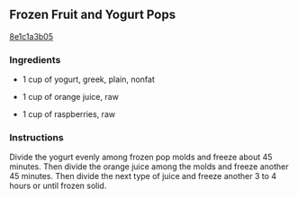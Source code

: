 ## Frozen Fruit and Yogurt Pops

[8e1c1a3b05](http://www.food.com/recipe/frozen-fruit-and-yogurt-pops-446364)

### Ingredients

 - 1 cup of yogurt, greek, plain, nonfat

 - 1 cup of orange juice, raw

 - 1 cup of raspberries, raw

### Instructions

Divide the yogurt evenly among frozen pop molds and freeze about 45 minutes. Then divide the orange juice among the molds and freeze another 45 minutes. Then divide the next type of juice and freeze another 3 to 4 hours or until frozen solid.